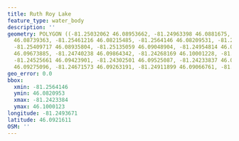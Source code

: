 ```yaml
---
title: Ruth Roy Lake
feature_type: water_body
description: ''
geometry: POLYGON ((-81.25032062 46.08953662, -81.24963398 46.0881675, -81.25229473
  46.08739363, -81.25461216 46.08215485, -81.2564146 46.08209531, -81.25589962 46.08703645,
  -81.25409717 46.08935804, -81.25135059 46.09048904, -81.24954814 46.09370332, -81.25083561
  46.09673885, -81.24740238 46.09864342, -81.24268169 46.10001228, -81.24311084 46.09852438,
  -81.24525661 46.09423901, -81.24302501 46.09525087, -81.24233837 46.09453662, -81.24414081
  46.09275096, -81.24671573 46.09263191, -81.24911899 46.09066761, -81.25032062 46.08953662))
geo_error: 0.0
bbox:
  xmin: -81.2564146
  ymin: 46.0820953
  xmax: -81.2423384
  ymax: 46.1000123
longitude: -81.2493671
latitude: 46.0921611
OSM: ''
---
```

